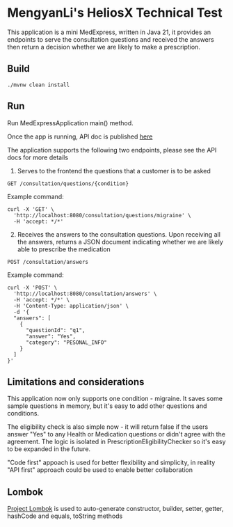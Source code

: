 # MengyanLi's HeliosX Technical Test
This application is a mini MedExpress, written in Java 21, it provides an endpoints to serve the consultation questions and received the answers then return a decision whether we are likely to make a prescription.

## Build
```
./mvnw clean install
``` 

## Run
Run MedExpressApplication main() method. 

Once the app is running, API doc is published [here](http://localhost:8080/swagger-ui/index.html#/Consultation) 

The application supports the following two endpoints, please see the API docs for more details
1. Serves to the frontend the questions that a customer is to be asked
```
GET /consultation/questions/{condition}
```
Example command:
```
curl -X 'GET' \
  'http://localhost:8080/consultation/questions/migraine' \
  -H 'accept: */*'
```
2. Receives the answers to the consultation questions. Upon receiving all the answers, returns a JSON document indicating whether
   we are likely able to prescribe the medication
```
POST /consultation/answers
```
Example command:
```
curl -X 'POST' \
  'http://localhost:8080/consultation/answers' \
  -H 'accept: */*' \
  -H 'Content-Type: application/json' \
  -d '{
  "answers": [
    {
      "questionId": "q1",
      "answer": "Yes",
      "category": "PESONAL_INFO"
    }
  ]
}'
```

## Limitations and considerations
This application now only supports one condition - migraine. It saves some sample questions in memory, but it's easy to add other questions and conditions.

The eligibility check is also simple now - it will return false if the users answer "Yes" to any Health or Medication questions or didn't agree with the agreement. The logic is isolated in PrescriptionEligibilityChecker so it's easy to be expanded in the future.

"Code first" appoach is used for better flexibility and simplicity, in reality "API first" approach could be used to enable better collaboration 


## Lombok
[Project Lombok](https://projectlombok.org) is used to auto-generate constructor, builder, setter, getter, hashCode and equals, toString methods
